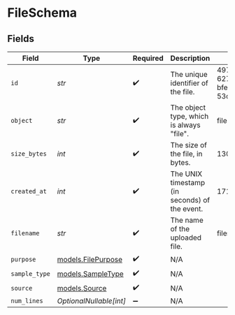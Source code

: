 # FileSchema


## Fields

| Field                                          | Type                                           | Required                                       | Description                                    | Example                                        |
| ---------------------------------------------- | ---------------------------------------------- | ---------------------------------------------- | ---------------------------------------------- | ---------------------------------------------- |
| `id`                                           | *str*                                          | :heavy_check_mark:                             | The unique identifier of the file.             | 497f6eca-6276-4993-bfeb-53cbbbba6f09           |
| `object`                                       | *str*                                          | :heavy_check_mark:                             | The object type, which is always "file".       | file                                           |
| `size_bytes`                                   | *int*                                          | :heavy_check_mark:                             | The size of the file, in bytes.                | 13000                                          |
| `created_at`                                   | *int*                                          | :heavy_check_mark:                             | The UNIX timestamp (in seconds) of the event.  | 1716963433                                     |
| `filename`                                     | *str*                                          | :heavy_check_mark:                             | The name of the uploaded file.                 | files_upload.jsonl                             |
| `purpose`                                      | [models.FilePurpose](../models/filepurpose.md) | :heavy_check_mark:                             | N/A                                            |                                                |
| `sample_type`                                  | [models.SampleType](../models/sampletype.md)   | :heavy_check_mark:                             | N/A                                            |                                                |
| `source`                                       | [models.Source](../models/source.md)           | :heavy_check_mark:                             | N/A                                            |                                                |
| `num_lines`                                    | *OptionalNullable[int]*                        | :heavy_minus_sign:                             | N/A                                            |                                                |
